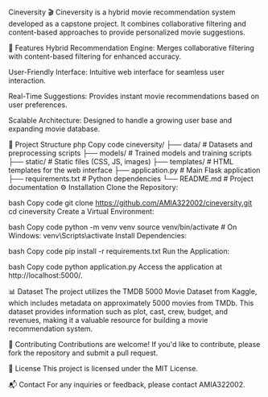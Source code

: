 Cineversity 🎬
Cineversity is a hybrid movie recommendation system developed as a capstone project. It combines collaborative filtering and content-based approaches to provide personalized movie suggestions.

🚀 Features
Hybrid Recommendation Engine: Merges collaborative filtering with content-based filtering for enhanced accuracy.

User-Friendly Interface: Intuitive web interface for seamless user interaction.

Real-Time Suggestions: Provides instant movie recommendations based on user preferences.

Scalable Architecture: Designed to handle a growing user base and expanding movie database.

📁 Project Structure
php
Copy code
cineversity/
├── data/                   # Datasets and preprocessing scripts
├── models/                 # Trained models and training scripts
├── static/                 # Static files (CSS, JS, images)
├── templates/              # HTML templates for the web interface
├── application.py          # Main Flask application
├── requirements.txt        # Python dependencies
└── README.md               # Project documentation
⚙️ Installation
Clone the Repository:

bash
Copy code
git clone https://github.com/AMIA322002/cineversity.git
cd cineversity
Create a Virtual Environment:

bash
Copy code
python -m venv venv
source venv/bin/activate  # On Windows: venv\Scripts\activate
Install Dependencies:

bash
Copy code
pip install -r requirements.txt
Run the Application:

bash
Copy code
python application.py
Access the application at http://localhost:5000/.

📊 Dataset
The project utilizes the TMDB 5000 Movie Dataset from Kaggle, which includes metadata on approximately 5000 movies from TMDb. This dataset provides information such as plot, cast, crew, budget, and revenues, making it a valuable resource for building a movie recommendation system.

🤝 Contributing
Contributions are welcome! If you'd like to contribute, please fork the repository and submit a pull request.

📄 License
This project is licensed under the MIT License.

📬 Contact
For any inquiries or feedback, please contact AMIA322002.
